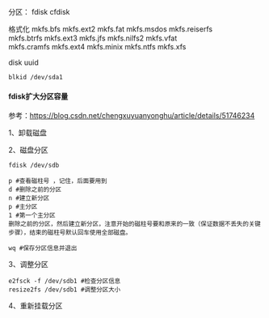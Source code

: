 分区：
fdisk 
cfdisk


格式化
mkfs.bfs       mkfs.ext2      mkfs.fat       mkfs.msdos     mkfs.reiserfs  
mkfs.btrfs     mkfs.ext3      mkfs.jfs       mkfs.nilfs2    mkfs.vfat      
mkfs.cramfs    mkfs.ext4      mkfs.minix     mkfs.ntfs      mkfs.xfs 



disk uuid

`blkid /dev/sda1`





####  fdisk扩大分区容量

参考：<https://blog.csdn.net/chengxuyuanyonghu/article/details/51746234>

1、卸载磁盘

2、磁盘分区

```
fdisk /dev/sdb

p #查看磁柱号 ，记住，后面要用到
d #删除之前的分区
n #建立新分区
p #主分区
1 #第一个主分区
删除之前的分区，然后建立新分区，注意开始的磁柱号要和原来的一致（保证数据不丢失的关键步骤），结束的磁柱号默认回车使用全部磁盘。

wq #保存分区信息并退出
```

3、调整分区

```
e2fsck -f /dev/sdb1 #检查分区信息
resize2fs /dev/sdb1 #调整分区大小
```

4、重新挂载分区

